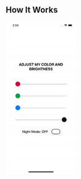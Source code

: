 <h2>How It Works</h2>
<img src="https://github.com/joshtru/iOS-40-Projects/blob/master/Project%2003%20-%20ColorSlider/colorSlider.gif" height="400">
